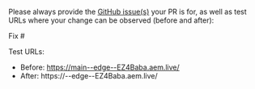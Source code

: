 Please always provide the [GitHub issue(s)](../issues) your PR is for, as well as test URLs where your change can be observed (before and after):

Fix #<gh-issue-id>

Test URLs:
- Before: https://main--edge--EZ4Baba.aem.live/
- After: https://<branch>--edge--EZ4Baba.aem.live/

